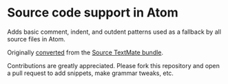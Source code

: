 # Source code support in Atom

Adds basic comment, indent, and outdent patterns used as a fallback by all
source files in Atom.

Originally [converted](http://flight-manual.atom.io/hacking-atom/sections/converting-from-textmate)
from the [Source TextMate bundle](https://github.com/textmate/source.tmbundle).

Contributions are greatly appreciated. Please fork this repository and open a
pull request to add snippets, make grammar tweaks, etc.
